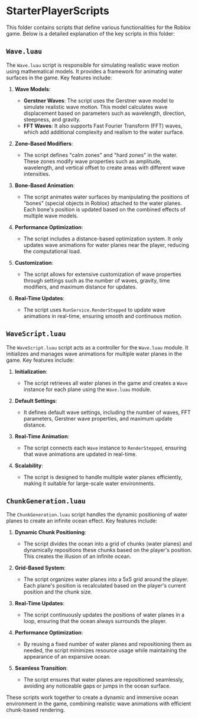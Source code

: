 # StarterPlayerScripts

This folder contains scripts that define various functionalities for the Roblox game. Below is a detailed explanation of the key scripts in this folder:

## `Wave.luau`

The `Wave.luau` script is responsible for simulating realistic wave motion using mathematical models. It provides a framework for animating water surfaces in the game. Key features include:

1. **Wave Models**:
   - **Gerstner Waves**: The script uses the Gerstner wave model to simulate realistic wave motion. This model calculates wave displacement based on parameters such as wavelength, direction, steepness, and gravity.
   - **FFT Waves**: It also supports Fast Fourier Transform (FFT) waves, which add additional complexity and realism to the water surface.

2. **Zone-Based Modifiers**:
   - The script defines "calm zones" and "hard zones" in the water. These zones modify wave properties such as amplitude, wavelength, and vertical offset to create areas with different wave intensities.

3. **Bone-Based Animation**:
   - The script animates water surfaces by manipulating the positions of "bones" (special objects in Roblox) attached to the water planes. Each bone's position is updated based on the combined effects of multiple wave models.

4. **Performance Optimization**:
   - The script includes a distance-based optimization system. It only updates wave animations for water planes near the player, reducing the computational load.

5. **Customization**:
   - The script allows for extensive customization of wave properties through settings such as the number of waves, gravity, time modifiers, and maximum distance for updates.

6. **Real-Time Updates**:
   - The script uses `RunService.RenderStepped` to update wave animations in real-time, ensuring smooth and continuous motion.

## `WaveScript.luau`

The `WaveScript.luau` script acts as a controller for the `Wave.luau` module. It initializes and manages wave animations for multiple water planes in the game. Key features include:

1. **Initialization**:
   - The script retrieves all water planes in the game and creates a `Wave` instance for each plane using the `Wave.luau` module.

2. **Default Settings**:
   - It defines default wave settings, including the number of waves, FFT parameters, Gerstner wave properties, and maximum update distance.

3. **Real-Time Animation**:
   - The script connects each `Wave` instance to `RenderStepped`, ensuring that wave animations are updated in real-time.

4. **Scalability**:
   - The script is designed to handle multiple water planes efficiently, making it suitable for large-scale water environments.

## `ChunkGeneration.luau`

The `ChunkGeneration.luau` script handles the dynamic positioning of water planes to create an infinite ocean effect. Key features include:

1. **Dynamic Chunk Positioning**:
   - The script divides the ocean into a grid of chunks (water planes) and dynamically repositions these chunks based on the player's position. This creates the illusion of an infinite ocean.

2. **Grid-Based System**:
   - The script organizes water planes into a 5x5 grid around the player. Each plane's position is recalculated based on the player's current position and the chunk size.

3. **Real-Time Updates**:
   - The script continuously updates the positions of water planes in a loop, ensuring that the ocean always surrounds the player.

4. **Performance Optimization**:
   - By reusing a fixed number of water planes and repositioning them as needed, the script minimizes resource usage while maintaining the appearance of an expansive ocean.

5. **Seamless Transition**:
   - The script ensures that water planes are repositioned seamlessly, avoiding any noticeable gaps or jumps in the ocean surface.

These scripts work together to create a dynamic and immersive ocean environment in the game, combining realistic wave animations with efficient chunk-based rendering.